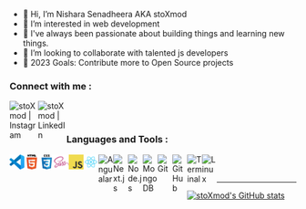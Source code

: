 - 👋 Hi, I’m Nishara Senadheera AKA stoXmod
- 👀 I’m interested in web development
- 🌱 I've always been passionate about building things and learning new things.
- 💞️ I’m looking to collaborate with talented js developers
- 🥅 2023 Goals: Contribute more to Open Source projects

### Connect with me :
[<img align="left" alt="stoXmod | Instagram" width="50px" src="https://img.icons8.com/color/48/000000/facebook-new.png" />][facebook]
[<img align="left" alt="stoXmod | LinkedIn" width="50px" src="https://img.icons8.com/fluency/48/000000/linkedin.png" />][linkedin]

<br />
<br/>

### Languages and Tools :

[<img align="left" alt="Visual Studio Code" width="26px" src="https://raw.githubusercontent.com/github/explore/80688e429a7d4ef2fca1e82350fe8e3517d3494d/topics/visual-studio-code/visual-studio-code.png" />][webdevplaylist]
[<img align="left" alt="HTML5" width="26px" src="https://raw.githubusercontent.com/github/explore/80688e429a7d4ef2fca1e82350fe8e3517d3494d/topics/html/html.png" />][webdevplaylist]
[<img align="left" alt="CSS3" width="26px" src="https://raw.githubusercontent.com/github/explore/80688e429a7d4ef2fca1e82350fe8e3517d3494d/topics/css/css.png" />][cssplaylist]
[<img align="left" alt="Sass" width="26px" src="https://raw.githubusercontent.com/github/explore/80688e429a7d4ef2fca1e82350fe8e3517d3494d/topics/sass/sass.png" />][cssplaylist]
[<img align="left" alt="JavaScript" width="26px" src="https://raw.githubusercontent.com/github/explore/80688e429a7d4ef2fca1e82350fe8e3517d3494d/topics/javascript/javascript.png" />][jsplaylist]
[<img align="left" alt="React" width="26px" src="https://raw.githubusercontent.com/github/explore/80688e429a7d4ef2fca1e82350fe8e3517d3494d/topics/react/react.png" />][reactplaylist]
[<img align="left" alt="Angualar" width="26px" src="https://img.icons8.com/color/48/000000/angularjs.png" />][webdevplaylist]
[<img align="left" alt="Next.js" width="26px" src="https://img.icons8.com/color/48/000000/nextjs.png" />][webdevplaylist]
[<img align="left" alt="Node.js" width="26px" src="https://img.icons8.com/color/48/000000/nodejs.png" />][webdevplaylist]
[<img align="left" alt="MongoDB" width="26px" src="https://img.icons8.com/color/48/000000/mongodb.png" />][webdevplaylist]
[<img align="left" alt="Git" width="26px" src="https://img.icons8.com/color/48/000000/git.png" />][webdevplaylist]
[<img align="left" alt="GitHub" width="26px" src="https://img.icons8.com/color-glass/48/000000/github.png" />][webdevplaylist]
[<img align="left" alt="Terminal" width="26px" src="https://img.icons8.com/officel/50/000000/console.png" />][webdevplaylist]
[<img align="left" alt="Linux" width="26px" src="https://img.icons8.com/color/48/000000/linux--v1.png" />][webdevplaylist]
<br />
<br />

---

[![stoXmod's GitHub stats](https://github-readme-stats.vercel.app/api?username=stoXmod)](https://github.com/stoXmod/github-readme-stats)

[facebook]: https://www.facebook.com/nishara.senadeera
[website]: #
[course]: #
[twitter]: https://twitter.com/nisharasenadhe2
[youtube]: #
[instagram]: https://www.instagram.com/nish_senadheera/
[linkedin]: https://www.linkedin.com/in/nisharasenadheera-a51771119/
[webdevplaylist]: #
[jsplaylist]: #
[cssplaylist]: #
[reactplaylist]: #

